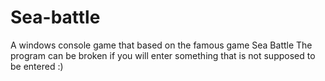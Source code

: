 # Sea-battle
A windows console game that based on the famous game Sea Battle
The program can be broken if you will enter something that is not supposed to be entered :)
